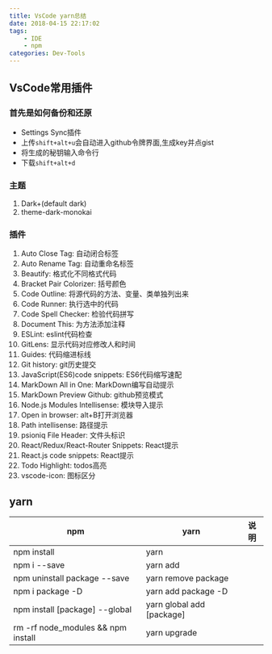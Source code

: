 ```yaml
---
title: VsCode yarn总结
date: 2018-04-15 22:17:02
tags:
    - IDE
    - npm
categories: Dev-Tools
---
```


## VsCode常用插件

### 首先是如何备份和还原
- Settings Sync插件
- 上传`shift+alt+u`会自动进入github令牌界面,生成key并点gist
- 将生成的秘钥输入命令行
- 下载`shift+alt+d`

### 主题
1. Dark+(default dark)
2. theme-dark-monokai
<!--more-->
### 插件
1. Auto Close Tag: 自动闭合标签
2. Auto Rename Tag: 自动重命名标签
3. Beautify: 格式化不同格式代码
4. Bracket Pair Colorizer: 括号颜色
5. Code Outline: 将源代码的方法、变量、类单独列出来
6. Code Runner: 执行选中的代码
7. Code Spell Checker: 检验代码拼写
8. Document This: 为方法添加注释
9. ESLint: eslint代码检查
10. GitLens: 显示代码对应修改人和时间
11. Guides: 代码缩进标线
12. Git history: git历史提交
12. JavaScript(ES6)code snippets: ES6代码缩写速配
13. MarkDown All in One: MarkDown编写自动提示
14. MarkDown Preview Github: github预览模式
15. Node.js Modules Intellisense: 模块导入提示
16. Open in browser: alt+B打开浏览器
17. Path intellisense: 路径提示
18. psioniq File Header: 文件头标识
19. React/Redux/React-Router Snippets: React提示
20. React.js code snippets: React提示
21. Todo Highlight: todos高亮
22. vscode-icon: 图标区分

## yarn
npm|yarn|说明
---|---|---
npm install|yarn|
npm i --save|yarn add|
npm uninstall package --save|yarn remove package|
npm i package -D|yarn add package -D|
npm install [package] --global|yarn global add [package]|
rm -rf node_modules && npm install|yarn upgrade|